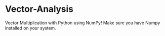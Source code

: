 # Vector-Analysis
Vector Multiplication with Python using NumPy!
Make sure you have Numpy installed on your system. 
